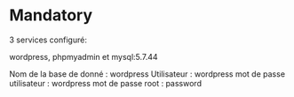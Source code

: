 # Mandatory

3 services configuré:

wordpress, phpmyadmin et mysql:5.7.44

Nom de la base de donné : wordpress
Utilisateur : wordpress
mot de passe utilisateur : wordpress
mot de passe root : password
